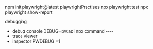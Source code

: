 npm init playwright@latest playwrightPractises
npx playwright test
npx playwright show-report

debugging
- debug console DEBUG=pw:api npx command ----
- trace viewer
- inspector PWDEBUG =1
